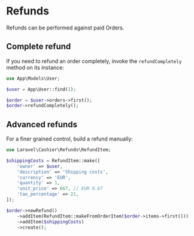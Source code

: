 # Refunds

Refunds can be performed against paid Orders.

## Complete refund

If you need to refund an order completely, invoke the `refundCompletely` method on its instance:

```php
use App\Models\User;

$user = App\User::find(1);

$order = $user->orders->first();
$order->refundCompletely();
```

## Advanced refunds

For a finer grained control, build a refund manually:

```php
use Laravel\Cashier\Refunds\RefundItem;

$shippingCosts = RefundItem::make([
    'owner' => $user,
    'description' => 'Shipping costs',
    'currency' => 'EUR',
    'quantity' => 1,
    'unit_price' => 667, // EUR 6.67
    'tax_percentage' => 21,
]);

$order->newRefund()
    ->addItem(RefundItem::makeFromOrderItem($order->items->first()))
    ->addItem($shippingCosts)
    ->create();
```
